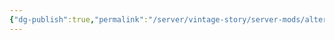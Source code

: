 ```yaml
---
{"dg-publish":true,"permalink":"/server/vintage-story/server-mods/alternative-armor-designs/","tags":["vs-up-to-date"],"noteIcon":""}
---
```


